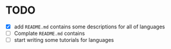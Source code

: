 # TODO

- [x] add `README.md` contains some descriptions for all of languages
- [ ] Complate `README.md` contains
- [ ] start writing some tutorials for languages
